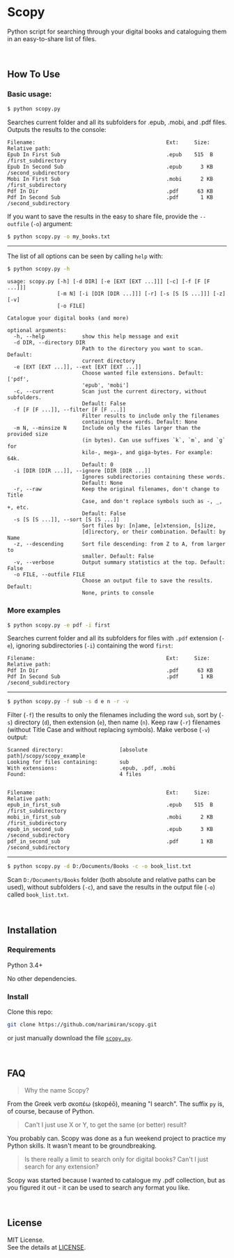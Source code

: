 # Scopy

Python script for searching through your digital books and cataloguing them in an easy-to-share list of files.

&nbsp;

## How To Use

### Basic usage:

```bash
$ python scopy.py
```
Searches current folder and all its subfolders for .epub, .mobi, and .pdf files. Outputs the results to the console:

```
Filename:                                          Ext:     Size:    Relative path:
Epub In First Sub                                  .epub    515  B   /first_subdirectory
Epub In Second Sub                                 .epub      3 KB   /second_subdirectory
Mobi In First Sub                                  .mobi      2 KB   /first_subdirectory
Pdf In Dir                                         .pdf      63 KB
Pdf In Second Sub                                  .pdf       1 KB   /second_subdirectory
```

If you want to save the results in the easy to share file, provide the `--outfile` (`-o`) argument:

```bash
$ python scopy.py -o my_books.txt
```
---

The list of all options can be seen by calling `help` with:
```bash
$ python scopy.py -h
```

```
usage: scopy.py [-h] [-d DIR] [-e [EXT [EXT ...]]] [-c] [-f [F [F ...]]]
                [-m N] [-i [DIR [DIR ...]]] [-r] [-s [S [S ...]]] [-z] [-v]
                [-o FILE]

Catalogue your digital books (and more)

optional arguments:
  -h, --help            show this help message and exit
  -d DIR, --directory DIR
                        Path to the directory you want to scan. Default:
                        current directory
  -e [EXT [EXT ...]], --ext [EXT [EXT ...]]
                        Choose wanted file extensions. Default: ['pdf',
                        'epub', 'mobi']
  -c, --current         Scan just the current directory, without subfolders.
                        Default: False
  -f [F [F ...]], --filter [F [F ...]]
                        Filter results to include only the filenames
                        containing these words. Default: None
  -m N, --minsize N     Include only the files larger than the provided size
                        (in bytes). Can use suffixes `k`, `m`, and `g` for
                        kilo-, mega-, and giga-bytes. For example: 64k.
                        Default: 0
  -i [DIR [DIR ...]], --ignore [DIR [DIR ...]]
                        Ignores subdirectories containing these words.
                        Default: None
  -r, --raw             Keep the original filenames, don't change to Title
                        Case, and don't replace symbols such as -, _, +, etc.
                        Default: False
  -s [S [S ...]], --sort [S [S ...]]
                        Sort files by: [n]ame, [e]xtension, [s]ize,
                        [d]irectory, or their combination. Default: by Name
  -z, --descending      Sort file descending: from Z to A, from larger to
                        smaller. Default: False
  -v, --verbose         Output summary statistics at the top. Default: False
  -o FILE, --outfile FILE
                        Choose an output file to save the results. Default:
                        None, prints to console
```


### More examples

```bash
$ python scopy.py -e pdf -i first
```
Searches current folder and all its subfolders for files with `.pdf` extension (`-e`), ignoring subdirectories (`-i`) containing the word `first`:

```
Filename:                                          Ext:     Size:    Relative path:
Pdf In Dir                                         .pdf      63 KB
Pdf In Second Sub                                  .pdf       1 KB   /second_subdirectory
```

---

```bash
$ python scopy.py -f sub -s d e n -r -v
```
Filter (`-f`) the results to only the filenames including the word `sub`, sort by (`-s`) directory (`d`), then extension (`e`), then name (`n`). Keep raw (`-r`) filenames (without Title Case and without replacing symbols). Make verbose (`-v`) output:

```
Scanned directory:                  [absolute path]/scopy/scopy_example
Looking for files containing:       sub
With extensions:                    .epub, .pdf, .mobi
Found:                              4 files


Filename:                                          Ext:     Size:    Relative path:
epub_in_first_sub                                  .epub    515  B   /first_subdirectory
mobi_in_first_sub                                  .mobi      2 KB   /first_subdirectory
epub_in_second_sub                                 .epub      3 KB   /second_subdirectory
pdf_in_second_sub                                  .pdf       1 KB   /second_subdirectory
```

---

```bash
$ python scopy.py -d D:/Documents/Books -c -o book_list.txt
```

Scan `D:/Documents/Books` folder (both absolute and relative paths can be used), without subfolders (`-c`), and save the results in the output file (`-o`) called `book_list.txt`.

&nbsp;

## Installation

### Requirements

Python 3.4+

No other dependencies.

### Install

Clone this repo:
```bash
git clone https://github.com/narimiran/scopy.git
```
or just manually download the file [`scopy.py`](scopy.py).

&nbsp;

## FAQ

> Why the name Scopy?

From the Greek verb σκοπέω (skopéō), meaning "I search". The suffix `py` is, of course, because of Python.

> Can't I just use X or Y, to get the same (or better) result?

You probably can. Scopy was done as a fun weekend project to practice my Python skills. It wasn't meant to be groundbreaking.

> Is there really a limit to search only for digital books? Can't I just search for any extension?

Scopy was started because I wanted to catalogue my .pdf collection, but as you figured it out - it can be used to search any format you like.

&nbsp;

## License

MIT License.  
See the details at [LICENSE](/LICENSE.txt).
